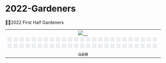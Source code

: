 # 2022-Gardeners
🧑‍🌾2022 First Half Gardeners

<!-- ![Metrics](https://metrics.lecoq.io/kimbank?template=classic&base.activity=0&base.community=0&base.repositories=0&base.metadata=0&isocalendar=1&lines=1&isocalendar.duration=half-year&config.timezone=Asia%2FSeoul) -->
<!-- 참고 : https://metrics.lecoq.io/ -->


<table>
  <tr>
    <td align="center"><a href="https://github.com/kimbank"><img src="https://github.com/kimbank"><img src="https://avatars.githubusercontent.com/u/87305109?v=4" width="50px;" alt=""/>&nbsp;&nbsp;&nbsp;&nbsp;<img src="https://github.com/GDSCINHA/2022-Gardeners/blob/main/svg/%EA%B9%80%EC%9D%80%ED%96%89.svg"><br /><sub>김은행<br></sub></a> </td>
  </tr>
</table>
